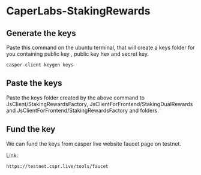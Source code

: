 # CaperLabs-StakingRewards

## Generate the keys

Paste this command on the ubuntu terminal, that will create a keys folder for you containing public key , public key hex and secret key.

```
casper-client keygen keys

```
## Paste the keys

Paste the keys folder created by the above command to JsClient/StakingRewardsFactory, JsClientForFrontend/StakingDualRewards and JsClientForFrontend/StakingRewardsFactory and folders.

## Fund the key

We can fund the keys from casper live website faucet page on testnet.

Link:

```
https://testnet.cspr.live/tools/faucet

```